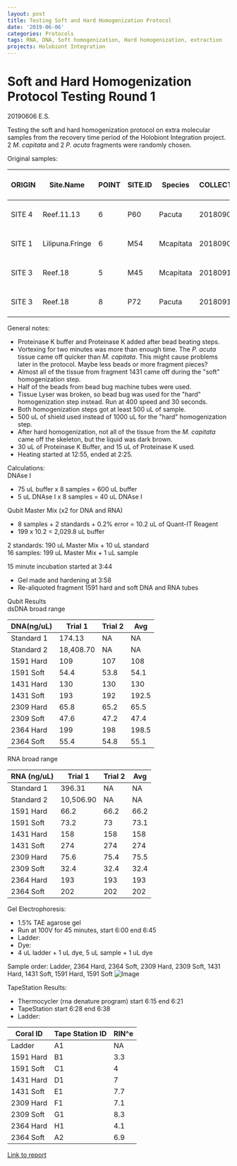 ```yaml
---
layout: post
title: Testing Soft and Hard Homogenization Protocol
date: '2019-06-06'
categories: Protocols
tags: RNA, DNA, Soft homogenization, Hard homogenization, extraction
projects: Holobiont Integration
---
```


# Soft and Hard Homogenization Protocol Testing Round 1

20190606 E.S.

Testing the soft and hard homogenization protocol on extra molecular samples from the recovery time period of the Holobiont Integration project. 2 *M. capitata* and 2 *P. acuta* fragments were randomly chosen.

Original samples:

| ORIGIN | Site.Name       | POINT | SITE.ID | Species   | COLLECT.DATE | PLUG.ID | TANK# | TREATMENT | ANALYSIS  | TIME  | TIME POINT | SAMPLING.DATE | Dead.Alive | NOTES                        | Sample Location   | Shipment Date | Lab Work                     | Lab Work by | Lab Work Date |
|--------|-----------------|-------|---------|-----------|--------------|---------|-------|-----------|-----------|-------|------------|---------------|------------|------------------------------|-------------------|---------------|------------------------------|-------------|---------------|
| SITE 4 | Reef.11.13      | 6     | P60     | Pacuta    | 20180907     | 1431    | 6     | ATAC      | Molecular | 11:24 | 11         | 20181215      | Alive      | In Tank 6 20181118; off plug | In Transit to URI | 20190206      | Soft and hard homogenization | ES          | 20190606      |
| SITE 1 | Lilipuna.Fringe | 6     | M54     | Mcapitata | 20180908     | 1591    | 8     | ATAC      | Molecular | 10:12 | 11         | 20181215      | Alive      | In Tank 8 20181118           | In Transit to URI | 20190206      | Soft and hard homogenization | ES          | 20190606      |
| SITE 3 | Reef.18         | 5     | M45     | Mcapitata | 20180910     | 2309    | 6     | ATAC      | Molecular | 11:28 | 11         | 20181215      | Alive      | In Tank 6 20181118; off plug | In Transit to URI | 20190206      | Soft and hard homogenization | ES          | 20190606      |
| SITE 3 | Reef.18         | 8     | P72     | Pacuta    | 20180910     | 2364    | 6     | ATAC      | Molecular | 11:27 | 11         | 20181215      | Alive      | In Tank 6 20181118           | In Transit to URI | 20190206      | Soft and hard homogenization | ES          | 20190606      |

General notes:  
- Proteinase K buffer and Proteinase K added after bead beating steps.  
- Vortexing for two minutes was more than enough time. The *P. acuta* tissue came off quicker than *M. capitata*. This might cause problems later in the protocol. Maybe less beads or more fragment pieces?  
- Almost all of the tissue from fragment 1431 came off during the "soft" homogenization step.  
- Half of the beads from bead bug machine tubes were used.  
- Tissue Lyser was broken, so bead bug was used for the "hard" homogenization step instead. Run at 400 speed and 30 seconds.  
- Both homogenization steps got at least 500 uL of sample.  
- 500 uL of shield used instead of 1000 uL for the "hard" homogenization step.  
- After hard homogenization, not all of the tissue from the *M. capitata* came off the skeleton, but the liquid was dark brown.  
- 30 uL of Proteinase K Buffer, and 15 uL of Proteinase K used.  
- Heating started at 12:55, ended at 2:25.  

Calculations:  
DNAse I  
- 75 uL buffer x 8 samples = 600 uL buffer  
- 5 uL DNAse I x 8 samples = 40 uL DNAse I

Qubit Master Mix (x2 for DNA and RNA)  
- 8 samples + 2 standards + 0.2% error = 10.2 uL of Quant-IT Reagent  
- 199 x 10.2 = 2,029.8 uL buffer

2 standards: 190 uL Master Mix + 10 uL standard  
16 samples: 199 uL Master Mix + 1 uL sample  

15 minute incubation started at 3:44  
- Gel made and hardening at 3:58  
- Re-aliquoted fragment 1591 hard and soft DNA and RNA tubes

Qubit Results  
dsDNA broad range

| DNA(ng/uL)    | Trial 1   | Trial 2 | Avg |
|------------|-----------|---------|-------|
| Standard 1 | 174.13    | NA      | NA    |
| Standard 2 | 18,408.70 | NA      | NA    |
| 1591 Hard  | 109       | 107     | 108   |
| 1591 Soft  | 54.4      | 53.8    | 54.1  |
| 1431 Hard  | 130       | 130     | 130   |
| 1431 Soft  | 193       | 192     | 192.5 |
| 2309 Hard  | 65.8      | 65.2    | 65.5  |
| 2309 Soft  | 47.6      | 47.2    | 47.4  |
| 2364 Hard  | 199       | 198     | 198.5 |
| 2364 Soft  | 55.4      | 54.8    | 55.1  |

RNA broad range

| RNA  (ng/uL)      | Trial 1   | Trial 2 | Avg  |
|------------|-----------|---------|------|
| Standard 1 | 396.31    | NA      | NA   |
| Standard 2 | 10,506.90 | NA      | NA   |
| 1591 Hard  | 66.2      | 66.2    | 66.2 |
| 1591 Soft  | 73.2      | 73      | 73.1 |
| 1431 Hard  | 158       | 158     | 158  |
| 1431 Soft  | 274       | 274     | 274  |
| 2309 Hard  | 75.6      | 75.4    | 75.5 |
| 2309 Soft  | 32.4      | 32.4    | 32.4 |
| 2364 Hard  | 193       | 193     | 193  |
| 2364 Soft  | 202       | 202     | 202  |

Gel Electrophoresis:
- 1.5% TAE agarose gel  
- Run at 100V for 45 minutes, start 6:00 end 6:45  
- Ladder:  
- Dye:  
- 4 uL ladder + 1 uL dye, 5 uL sample + 1 uL dye  


Sample order: Ladder, 2364 Hard, 2364 Soft, 2309 Hard, 2309 Soft, 1431 Hard, 1431 Soft, 1591 Hard, 1591 Soft
![Image](https://github.com/emmastrand/EmmaStrand_Notebook/blob/master/images/20190606.jpg?raw=true)

TapeStation Results:  
- Thermocycler (rna denature program) start 6:15 end 6:21  
- TapeStation start 6:28 end 6:38  
- Ladder:

| Coral ID | Tape Station ID |   RIN^e  |
|-----------------|-------|-----|
| Ladder          | A1    | NA  |
| 1591 Hard       | B1    | 3.3 |
| 1591 Soft       | C1    | 4   |
| 1431 Hard       | D1    | 7   |
| 1431 Soft       | E1    | 7.7 |
| 2309 Hard       | F1    | 7.1 |
| 2309 Soft       | G1    | 8.3 |
| 2364 Hard       | H1    | 4.1 |
| 2364 Soft       | A2    | 6.9 |

[Link to report](https://github.com/emmastrand/EmmaStrand_Notebook/blob/master/TapeStation/2019-06-06%20-%2018.25.53.pdf)
